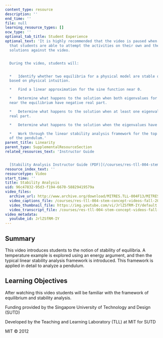 ```yaml
---
content_type: resource
description: ''
end_time: ''
file: null
learning_resource_types: []
ocw_type: ''
optional_tab_title: Student Experience
optional_text: 'It is highly recommended that the video is paused when prompted so
  that students are able to attempt the activities on their own and then check their
  solutions against the video.


  During the video, students will:


  *   Identify whether two equilibria for a physical model are stable or unstable
  based on physical intuition.

  *   Find a linear approximation for the sine function near 0.

  *   Determine what happens to the solution when both eigenvalues for the eigenproblem
  near the equilibrium have negative real part.

  *   Determine what happens to the solution when at least one eigenvalue has positive
  real part.

  *   Determine what happens to the solution when the eigenvalues have zero real part.

  *   Work through the linear stability analysis framework for the top equilibrium
  of the pendulum.'
parent_title: Linearity
parent_type: SupplementalResourceSection
related_resources_text: 'Instructor Guide


  [Stability Analysis Instructor Guide (PDF)](/courses/res-tll-004-stem-concept-videos-fall-2013/resources/mitres_tll-004f13_stbal_ig)'
resource_index_text: ''
resourcetype: Video
start_time: ''
title: Stability Analysis
uid: 96c47832-95d3-f194-6670-58829419579a
video_files:
  archive_url: http://www.archive.org/download/MITRES.TLL-004F13/MITRES_TLL-004F13_stability_analysis_300k.mp4
  video_captions_file: /courses/res-tll-004-stem-concept-videos-fall-2013/3c0bc91896ec5e8fb2c492929b8e4b54_JrlZSfRM-IY.vtt
  video_thumbnail_file: https://img.youtube.com/vi/JrlZSfRM-IY/default.jpg
  video_transcript_file: /courses/res-tll-004-stem-concept-videos-fall-2013/7b893a4a8d3e9c38506752a229e5bdb1_JrlZSfRM-IY.pdf
video_metadata:
  youtube_id: JrlZSfRM-IY
---
```


Summary
-------

This video introduces students to the notion of stability of equilibria. A temperature example is explored using an energy argument, and then the typical linear stability analysis framework is introduced. This framework is applied in detail to analyze a pendulum.

Learning Objectives
-------------------

After watching this video students will be familiar with the framework of equilibrium and stability analysis.

Funding provided by the Singapore University of Technology and Design (SUTD)

Developed by the Teaching and Learning Laboratory (TLL) at MIT for SUTD

MIT © 2012



